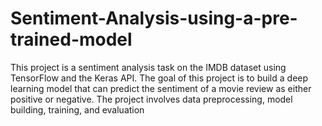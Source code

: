 # Sentiment-Analysis-using-a-pre-trained-model
This project is a sentiment analysis task on the IMDB dataset using TensorFlow and the Keras API. The goal of this project is to build a deep learning model that can predict the sentiment of a movie review as either positive or negative. The project involves data preprocessing, model building, training, and evaluation
